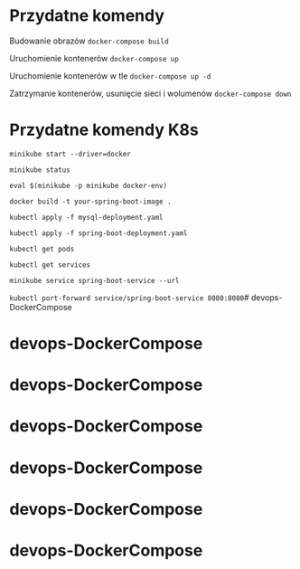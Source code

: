 # Przydatne komendy
Budowanie obrazów
`docker-compose build`

Uruchomienie kontenerów
`docker-compose up`

Uruchomienie kontenerów w tle
`docker-compose up -d`

Zatrzymanie kontenerów, usunięcie sieci i wolumenów
`docker-compose down`

# Przydatne komendy K8s
`minikube start --driver=docker`

`minikube status`

`eval $(minikube -p minikube docker-env)`

`docker build -t your-spring-boot-image .`

`kubectl apply -f mysql-deployment.yaml`

`kubectl apply -f spring-boot-deployment.yaml`

`kubectl get pods`

`kubectl get services`

`minikube service spring-boot-service --url`

`kubectl port-forward service/spring-boot-service 8080:8080`# devops-DockerCompose
# devops-DockerCompose
# devops-DockerCompose
# devops-DockerCompose
# devops-DockerCompose
# devops-DockerCompose
# devops-DockerCompose
